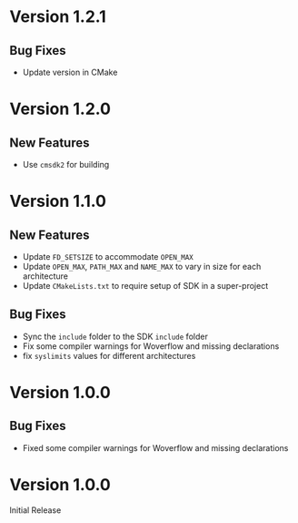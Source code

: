 # Version 1.2.1

## Bug Fixes

- Update version in CMake

# Version 1.2.0

## New Features

- Use `cmsdk2` for building

# Version 1.1.0

## New Features

- Update `FD_SETSIZE` to accommodate `OPEN_MAX`
- Update `OPEN_MAX`, `PATH_MAX` and `NAME_MAX` to vary in size for each architecture
- Update `CMakeLists.txt` to require setup of SDK in a super-project

## Bug Fixes

- Sync the `include` folder to the SDK `include` folder
- Fix some compiler warnings for Woverflow and missing declarations
- fix `syslimits` values for different architectures

# Version 1.0.0

## Bug Fixes

- Fixed some compiler warnings for Woverflow and missing declarations


# Version 1.0.0

Initial Release
